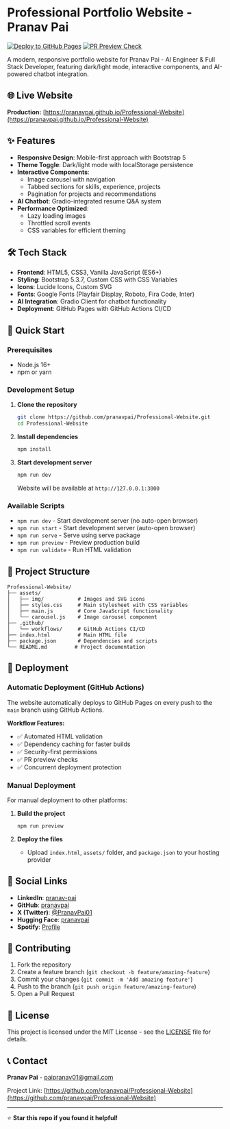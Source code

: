 # Professional Portfolio Website - Pranav Pai

[![Deploy to GitHub Pages](https://github.com/pranavpai/Professional-Website/actions/workflows/deploy.yml/badge.svg)](https://github.com/pranavpai/Professional-Website/actions/workflows/deploy.yml)
[![PR Preview Check](https://github.com/pranavpai/Professional-Website/actions/workflows/pr-preview.yml/badge.svg)](https://github.com/pranavpai/Professional-Website/actions/workflows/pr-preview.yml)

A modern, responsive portfolio website for Pranav Pai - AI Engineer & Full Stack Developer, featuring dark/light mode, interactive components, and AI-powered chatbot integration.

## 🌐 Live Website

**Production:** [https://pranavpai.github.io/Professional-Website](https://pranavpai.github.io/Professional-Website)

## ✨ Features

- **Responsive Design**: Mobile-first approach with Bootstrap 5
- **Theme Toggle**: Dark/light mode with localStorage persistence
- **Interactive Components**: 
  - Image carousel with navigation
  - Tabbed sections for skills, experience, projects
  - Pagination for projects and recommendations
- **AI Chatbot**: Gradio-integrated resume Q&A system
- **Performance Optimized**: 
  - Lazy loading images
  - Throttled scroll events
  - CSS variables for efficient theming

## 🛠️ Tech Stack

- **Frontend**: HTML5, CSS3, Vanilla JavaScript (ES6+)
- **Styling**: Bootstrap 5.3.7, Custom CSS with CSS Variables
- **Icons**: Lucide Icons, Custom SVG
- **Fonts**: Google Fonts (Playfair Display, Roboto, Fira Code, Inter)
- **AI Integration**: Gradio Client for chatbot functionality
- **Deployment**: GitHub Pages with GitHub Actions CI/CD

## 🚀 Quick Start

### Prerequisites
- Node.js 16+ 
- npm or yarn

### Development Setup

1. **Clone the repository**
   ```bash
   git clone https://github.com/pranavpai/Professional-Website.git
   cd Professional-Website
   ```

2. **Install dependencies**
   ```bash
   npm install
   ```

3. **Start development server**
   ```bash
   npm run dev
   ```
   
   Website will be available at `http://127.0.0.1:3000`

### Available Scripts

- `npm run dev` - Start development server (no auto-open browser)
- `npm run start` - Start development server (auto-open browser)
- `npm run serve` - Serve using serve package
- `npm run preview` - Preview production build
- `npm run validate` - Run HTML validation

## 📁 Project Structure

```
Professional-Website/
├── assets/
│   ├── img/           # Images and SVG icons
│   ├── styles.css     # Main stylesheet with CSS variables
│   ├── main.js        # Core JavaScript functionality
│   └── carousel.js    # Image carousel component
├── .github/
│   └── workflows/     # GitHub Actions CI/CD
├── index.html         # Main HTML file
├── package.json       # Dependencies and scripts
└── README.md         # Project documentation
```

## 🔄 Deployment

### Automatic Deployment (GitHub Actions)

The website automatically deploys to GitHub Pages on every push to the `main` branch using GitHub Actions.

**Workflow Features:**
- ✅ Automated HTML validation
- ✅ Dependency caching for faster builds
- ✅ Security-first permissions
- ✅ PR preview checks
- ✅ Concurrent deployment protection

### Manual Deployment

For manual deployment to other platforms:

1. **Build the project**
   ```bash
   npm run preview
   ```

2. **Deploy the files**
   - Upload `index.html`, `assets/` folder, and `package.json` to your hosting provider

## 🔗 Social Links

- **LinkedIn**: [pranav-pai](https://www.linkedin.com/in/pranav-pai/)
- **GitHub**: [pranavpai](https://github.com/pranavpai)
- **X (Twitter)**: [@PranavPai01](https://x.com/PranavPai01)
- **Hugging Face**: [pranavpai](https://huggingface.co/pranavpai)
- **Spotify**: [Profile](https://open.spotify.com/user/317pss47k332ud34gtibzpaal7ju?si=db64a3ed321c4ade)

## 🤝 Contributing

1. Fork the repository
2. Create a feature branch (`git checkout -b feature/amazing-feature`)
3. Commit your changes (`git commit -m 'Add amazing feature'`)
4. Push to the branch (`git push origin feature/amazing-feature`)
5. Open a Pull Request

## 📄 License

This project is licensed under the MIT License - see the [LICENSE](LICENSE) file for details.

## 📞 Contact

**Pranav Pai** - paipranav01@gmail.com

Project Link: [https://github.com/pranavpai/Professional-Website](https://github.com/pranavpai/Professional-Website)

---

⭐ **Star this repo if you found it helpful!** 
